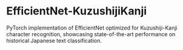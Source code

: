 # EfficientNet-KuzushijiKanji
PyTorch implementation of EfficientNet optimized for Kuzushiji-Kanji character recognition, showcasing state-of-the-art performance on historical Japanese text classification.
